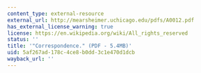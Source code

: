 ```yaml
---
content_type: external-resource
external_url: http://mearsheimer.uchicago.edu/pdfs/A0012.pdf
has_external_license_warning: true
license: https://en.wikipedia.org/wiki/All_rights_reserved
status: ''
title: '"Correspondence." (PDF - 5.4MB)'
uid: 5af267ad-178c-4ce8-b0dd-3c1e470d1dcb
wayback_url: ''
---
```

